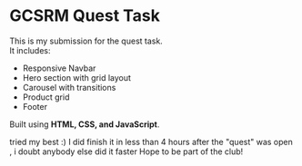 # GCSRM Quest Task
This is my submission for the quest task.  
It includes:
- Responsive Navbar
- Hero section with grid layout
- Carousel with transitions
- Product grid
- Footer
  
Built using **HTML, CSS, and JavaScript**. 

tried my best :)
I did finish it in less than 4 hours after the "quest" was open , i doubt anybody else did it faster
Hope to be part of the club!

